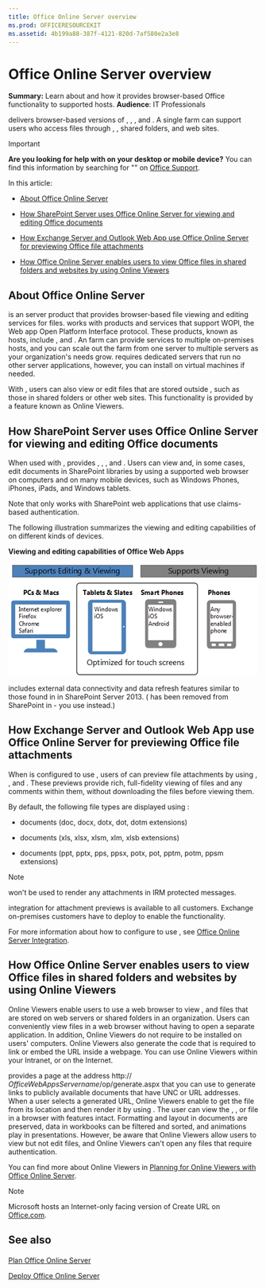 ```yaml
---
title: Office Online Server overview
ms.prod: OFFICERESOURCEKIT
ms.assetid: 4b199a88-387f-4121-820d-7af580e2a3e8
---
```



# Office Online Server overview
 **Summary:** Learn about and how it provides browser-based Office functionality to supported hosts.
 **Audience**: IT Professionals
  
    
    

 delivers browser-based versions of , , , and . A single farm can support users who access files through , , shared folders, and web sites.
> [!IMPORTANT]
> **Are you looking for help with on your desktop or mobile device?** You can find this information by searching for "" on [Office Support](https://go.microsoft.com/fwlink/p/?LinkId=324961). 
  
    
    

In this article:
-  [About Office Online Server](office-online-server-overview.md#about)
    
  
-  [How SharePoint Server uses Office Online Server for viewing and editing Office documents](office-online-server-overview.md#sharepoint)
    
  
-  [How Exchange Server and Outlook Web App use Office Online Server for previewing Office file attachments](office-online-server-overview.md#exchange)
    
  
-  [How Office Online Server enables users to view Office files in shared folders and websites by using Online Viewers](office-online-server-overview.md#onlineviewers)
    
  

## About Office Online Server
<a name="about"> </a>

 is an server product that provides browser-based file viewing and editing services for files. works with products and services that support WOPI, the Web app Open Platform Interface protocol. These products, known as hosts, include , and . An farm can provide services to multiple on-premises hosts, and you can scale out the farm from one server to multiple servers as your organization's needs grow. requires dedicated servers that run no other server applications, however, you can install on virtual machines if needed.
  
    
    
With , users can also view or edit files that are stored outside , such as those in shared folders or other web sites. This functionality is provided by a feature known as Online Viewers.
  
    
    

## How SharePoint Server uses Office Online Server for viewing and editing Office documents
<a name="sharepoint"> </a>

When used with , provides , , , and . Users can view and, in some cases, edit documents in SharePoint libraries by using a supported web browser on computers and on many mobile devices, such as Windows Phones, iPhones, iPads, and Windows tablets.
  
    
    
Note that only works with SharePoint web applications that use claims-based authentication.
  
    
    
The following illustration summarizes the viewing and editing capabilities of on different kinds of devices.
  
    
    

**Viewing and editing capabilities of Office Web Apps**

  
    
    

  
    
    
![A graphic that summarizes the viewing and editing capabilities of Office Web Apps on different kinds of devices. It highlights those that are optimized for touch screens.](images/WAC-SupportedViewEdit-Platforms.gif)
  
    
    
 includes external data connectivity and data refresh features similar to those found in in SharePoint Server 2013. ( has been removed from SharePoint in - you use instead.)
  
    
    

## How Exchange Server and Outlook Web App use Office Online Server for previewing Office file attachments
<a name="exchange"> </a>

When is configured to use , users of can preview file attachments by using , , and . These previews provide rich, full-fidelity viewing of files and any comments within them, without downloading the files before viewing them. 
  
    
    
By default, the following file types are displayed using :
  
    
    

-  documents (doc, docx, dotx, dot, dotm extensions)
    
  
-  documents (xls, xlsx, xlsm, xlm, xlsb extensions)
    
  
-  documents (ppt, pptx, pps, ppsx, potx, pot, pptm, potm, ppsm extensions)
    
  

> [!NOTE]
>  won't be used to render any attachments in IRM protected messages.
  
    
    

 integration for attachment previews is available to all customers. Exchange on-premises customers have to deploy to enable the functionality.
  
    
    
For more information about how to configure to use , see  [Office Online Server Integration](https://go.microsoft.com/fwlink/p/?LinkId=627464).
  
    
    

## How Office Online Server enables users to view Office files in shared folders and websites by using Online Viewers
<a name="onlineviewers"> </a>

Online Viewers enable users to use a web browser to view , and files that are stored on web servers or shared folders in an organization. Users can conveniently view files in a web browser without having to open a separate application. In addition, Online Viewers do not require to be installed on users' computers. Online Viewers also generate the code that is required to link or embed the URL inside a webpage. You can use Online Viewers within your Intranet, or on the Internet.
  
    
    
 provides a page at the address http:// _OfficeWebAppsServername_/op/generate.aspx that you can use to generate links to publicly available documents that have UNC or URL addresses. When a user selects a generated URL, Online Viewers enable to get the file from its location and then render it by using . The user can view the , , or file in a browser with features intact. Formatting and layout in documents are preserved, data in workbooks can be filtered and sorted, and animations play in presentations. However, be aware that Online Viewers allow users to view but not edit files, and Online Viewers can't open any files that require authentication.
  
    
    
You can find more about Online Viewers in  [Planning for Online Viewers with Office Online Server](plan-office-online-server.md#viewers).
  
    
    

> [!NOTE]
> Microsoft hosts an Internet-only facing version of Create URL on  [Office.com](http://go.microsoft.com/fwlink/?LinkId=256548&amp;clcid=0x409). 
  
    
    


## See also
<a name="onlineviewers"> </a>


#### 


  
    
    
 [Plan Office Online Server](plan-office-online-server.md)
  
    
    
 [Deploy Office Online Server](deploy-office-online-server.md)
